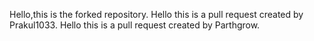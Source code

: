 Hello,this is the forked repository.
Hello this is a pull request created by Prakul1033.
Hello this is a pull request created by Parthgrow. 
